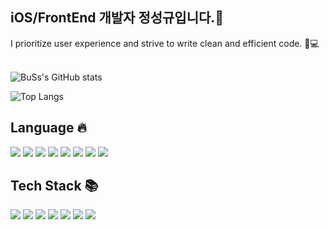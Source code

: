 ## iOS/FrontEnd 개발자 정성규입니다.👋
I prioritize user experience and strive to write clean and efficient code. 📱💻<br><br>

![BuSs's GitHub stats](https://github-readme-stats.vercel.app/api?username=BuSs11&show_icons=true&theme=dark)

![Top Langs](https://github-readme-stats.vercel.app/api/top-langs/?username=BuSs11&layout=compact&theme=tokyonight)

## Language 🔥
<img src="https://img.shields.io/badge/-HTML5-E34F26?style=flat-square&amp;logo=html5&amp;logoColor=white" /> <img src="https://img.shields.io/badge/-CSS3-1572B6?style=flat-square&amp;logo=css3&amp;logoColor=white" /> <img src="https://img.shields.io/badge/-LESS-CC6699?style=flat-square&amp;logo=sass&amp;logoColor=white" /> <img src="https://img.shields.io/badge/-JavaScript-F7DF1E?style=flat-square&amp;logo=javascript&amp;logoColor=black" />  <img src="https://img.shields.io/badge/-TypeScript-3178C6?style=flat-square&amp;logo=typescript&amp;logoColor=white" /> <img src="https://img.shields.io/badge/-Objective--C-007ACC?style=flat-square&amp;logo=c&amp;logoColor=white" /> <img src="https://img.shields.io/badge/-Swift-FA7343?style=flat-square&amp;logo=swift&amp;logoColor=white" /> <img src="https://img.shields.io/badge/-Python-3776AB?style=flat-square&amp;&logo=Python&logoColor=white" />

## Tech Stack 📚
<img src="https://img.shields.io/badge/-React-61DAFB?style=flat-square&amp;&logo=React&logoColor=white" /> <img src="https://img.shields.io/badge/-Redux-764ABC?style=flat-square&amp;&logo=Redux&logoColor=white" /> <img src="https://img.shields.io/badge/-Node.js-339933?style=flat-square&amp;logo=node.js&amp;logoColor=white" /> <img src="https://img.shields.io/badge/-Alamofire-FF5733?style=flat-square&amp;logo=swift&amp;logoColor=white" /> <img src="https://img.shields.io/badge/-Realm-39477F?style=flat-square&amp;logo=realm&amp;logoColor=white" /> <img src="https://img.shields.io/badge/-RxSwift-B7178C?style=flat-square&amp;logo=swift&amp;logoColor=white" /> <img src="https://img.shields.io/badge/-RxCocoa-8A2BE2?style=flat-square&amp;logo=swift&amp;logoColor=white" />
